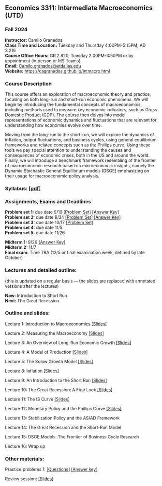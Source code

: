 ## Economics 3311: Intermediate Macroeconomics (UTD)
### Fall 2024

**Instructor:** Camilo Granados \
**Class Time and Location:** Tuesday and Thursday 4:00PM-5:15PM, AD 3.216  \
**Course Office Hours:**  GR 2.820, Tuesday 2:00PM-3:50PM  or by appointment (in person or MS Teams) \
**Email:** Camilo.granados@utdallas.edu \
**Website:** <a href="https://cagranados.github.io/intmacro.html"><u>https://cagranados.github.io/intmacro.html</u></a> 


### Course Description

This course offers an exploration of macroeconomic theory and practice, focusing on both long-run and short-run economic phenomena. We will begin by introducing the fundamental concepts of macroeconomics, including methods used to measure key economic indicators, such as Gross Domestic Product (GDP). The course then delves into model representations of economic dynamics and fluctuations that are relevant for understanding how economies evolve over time.

Moving from the long-run to the short-run, we will explore the dynamics of inflation, output fluctuations, and business cycles, using general equilibrium frameworks and related concepts such as the Phillips curve. Using these tools we pay special attention to understanding the causes and consequences of economic crises, both in the US and around the world. Finally, we will introduce a benchmark framework resembling of the frontier of macroeconomic research based on microeconomic insights, namely the Dynamic Stochastic General Equilibrium models (DSGE) emphasizing on their usage for macroeconomic policy analysis. 


### Syllabus:  <a href="https://cagranados.github.io/files/intmacrofall24/IntermMacroAut24_syllabus.pdf"><u>[pdf]</u></a> 


### Assignments, Exams and Deadlines


**Problem set 1:** due date 9/10 <a href="https://cagranados.github.io/files/intmacrofall24/PS1.pdf"><u>[Problem Set]</u> </a> <a href="https://cagranados.github.io/files/intmacrofall24/PS1_AnswerKey.pdf"><u>[Answer Key]</u></a> \
**Problem set 2:** due date 9/24  <a href="https://cagranados.github.io/files/intmacrofall24/PS2.pdf"><u>[Problem Set]</u></a> <a href="https://cagranados.github.io/files/intmacrofall24/PS2_AnswerKey.pdf"><u>[Answer Key]</u></a> \
**Problem set 3:** due date 10/17 <a href="https://cagranados.github.io/files/intmacrofall24/PS3.pdf"><u>[Problem Set]</u></a> <!-- <a href="https://cagranados.github.io/files/intmacrofall24/PS3_AnswerKey.pdf"><u>[Answer Key]</u></a>  --> \
**Problem set 4:** due date 11/5 <!-- <a href="https://cagranados.github.io/files/intmacrofall24/PS4.pdf"><u>[Problem Set]</u></a> <a href="https://cagranados.github.io/files/intmacrofall24/PS4_AnswerKey.pdf"><u>[Answer Key]</u></a> --> \
**Problem set 5:** due date 11/26 <!-- <a href="https://cagranados.github.io/files/intmacrofall24/PS5.pdf"><u>[Problem Set]</u></a> <a href="https://cagranados.github.io/files/intmacrofall24/PS5_AnswerKey.pdf"><u>[Answer Key]</u></a>  -->

**Midterm 1:** 9/26  <a href="https://cagranados.github.io/files/intmacrofall24/Midterm1_Fall2024_AK.pdf"><u>[Answer Key]</u></a> \
**Midterm 2:** 11/7  <!-- <a href="https://cagranados.github.io/files/intmacrofall24/Midterm_MSMacro_AnsKey.pdf"><u>[Answer Key]</u></a> --> \
**Final exam:** Time TBA (12/5 or final examination week, defined by late October) <!--  <a href="https://cagranados.github.io/files/intmacrofall24/Final_MSMacro_AnsKey.pdf"><u>[Answer Key]</u></a> -->


### Lectures and detailed outline: 
(this is updated on a regular basis — the slides are replaced with annotated versions after the lectures)

**Now:** Introduction to Short Run   \
**Next:** The Great Recession


### Outline and slides:

Lecture 1: Introduction to Macroeconomics <a href="https://cagranados.github.io/files/intmacrofall24/L1_Introduction.pdf"><u>[Slides]</u></a> 

Lecture 2: Measuring the Macroeconomy <a href="https://cagranados.github.io/files/intmacrofall24/L2_Measuring the Macroeconomy.pdf"><u>[Slides]</u></a> 

Lecture 3: An Overview of Long-Run Economic Growth <a href="https://cagranados.github.io/files/intmacrofall24/L3_An Overview of Long Term Economic Growth.pdf"><u>[Slides]</u></a> 

Lecture 4: A Model of Production <a href="https://cagranados.github.io/files/intmacrofall24/L4_A Model of Production.pdf"><u>[Slides]</u></a> 

Lecture 5: The Solow Growth Model <a href="https://cagranados.github.io/files/intmacrofall24/L5_Solow Growth Model.pdf"><u>[Slides]</u></a> 

Lecture 8: Inflation <a href="https://cagranados.github.io/files/intmacrofall24/L8_Inflation.pdf"><u>[Slides]</u></a> 

Lecture 9: An Introduction to the Short Run <a href="https://cagranados.github.io/files/intmacrofall24/L9_An Introduction to the Short Run.pdf"><u>[Slides]</u></a> 

Lecture 10: The Great Recession: A First Look <a href="https://cagranados.github.io/files/intmacrofall24/L10_Great Recession A First Look.pdf"><u>[Slides]</u></a> 

Lecture 11: The IS Curve <a href="https://cagranados.github.io/files/intmacrofall24/L11_The IS Curve.pdf"><u>[Slides]</u></a> 

Lecture 12: Monetary Policy and the Phillips Curve <a href="https://cagranados.github.io/files/intmacrofall24/L12_Monetary Policy and the Phillips Curve.pdf"><u>[Slides]</u></a> 

Lecture 13: Stabilization Policy and the AS/AD Framework

Lecture 14: The Great Recession and the Short-Run Model 

Lecture 15: DSGE Models: The Frontier of Business Cycle Research

Lecture 16: Wrap up



### Other materials: 

Practice problems 1: <a href="https://cagranados.github.io/files/intmacrofall24/PracticeProblems1.pdf"><u>[Questions]</u></a> <a href="https://cagranados.github.io/files/intmacrofall24/PracticeProblems1_Answerkey.pdf"><u>[Answer key]</u></a> 

Review session: <a href="https://cagranados.github.io/files/intmacrofall24/Review_Mid1.pdf"><u>[Slides]</u></a>